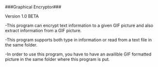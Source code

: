 ###Graphical Encryptor###

Version 1.0 BETA

-This program can encrypt text information to a given GIF picture
and also extract information from a GIF picture.

-This program supports both type in information or read from a
text file in the same folder.

-In order to use this program, you have to have an availible GIF
formatted picture in the same folder where this program is put.
